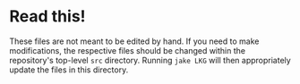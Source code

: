 # Read this!

These files are not meant to be edited by hand.
If you need to make modifications, the respective files should be changed within the repository's top-level `src` directory. Running ```jake LKG``` will then appropriately update the files in this directory.
